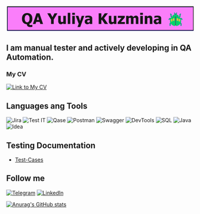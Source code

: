 

[![Header](https://github.com/YuliyaKuzmina/YuliyaKuzmina/blob/main/assets/name.png)](https://github.com/YuliyaKuzmina)

## I am manual tester and actively developing in QA Automation.   
### My CV  
[![Link to My CV](https://drive.google.com/file/d/1_Hk0sCLoNULcRRR6uVCP2NIliuL7SqJn/view?usp=drive_link)](https://drive.google.com/file/d/1_Hk0sCLoNULcRRR6uVCP2NIliuL7SqJn/view?usp=sharing) 

## Languages ang Tools  
![Jira](https://img.shields.io/badge/-Jira-434CD9?style=for-the-badge&logo=jira) 
![Test IT](https://img.shields.io/badge/-TestIT-469BE0?style=for-the-badge&logo=TestIT) 
![Qase](https://img.shields.io/badge/-Qase-3F67D4?style=for-the-badge&logo=Qase) 
![Postman](https://img.shields.io/badge/-Postman-0D0D0D?style=for-the-badge&logo=Postman) 
![Swagger](https://img.shields.io/badge/-Swagger-0D0D0D?style=for-the-badge&logo=Swagger) 
![DevTools](https://img.shields.io/badge/-DevTools-090909?style=for-the-badge&logo=googlechrome&logoColor=2674f2)
![SQL](https://img.shields.io/badge/-MySQL-E6E6E6?style=for-the-badge&logo=MySQL) 
![Java](https://img.shields.io/badge/-Java-B8281C?style=for-the-badge&logo=Java)
![Idea](https://img.shields.io/badge/-IntellijIdea-810EF2?style=for-the-badge&logo=Intellij) 

## Testing Documentation  
- [Test-Cases](https://github.com/YuliyaKuzmina/Test-Docs)


## Follow me   
[![Telegram](https://img.shields.io/badge/-Telegram-090909?style=for-the-badge&logo=Telegram)](https://t.me/jojikkuzz) 
[![LinkedIn](https://img.shields.io/badge/-Linkedin-090909?style=for-the-badge&logo=Linkedin)](https://www.linkedin.com/in/%D1%8E%D0%BB%D0%B8%D1%8F-%D0%BA%D1%83%D0%B7%D1%8C%D0%BC%D0%B8%D0%BD%D0%B0-1445052a8/) 

[![Anurag's GitHub stats](https://github-readme-stats.vercel.app/api?username=YuliyaKuzmina&show_icons=true&theme=tokyonight&hide=contribs,issues)](https://github.com/anuraghazra/github-readme-stats)
